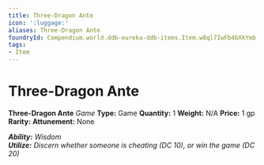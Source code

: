 ```yaml
---
title: Three-Dragon Ante
icon: ':luggage:'
aliases: Three-Dragon Ante
foundryId: Compendium.world.ddb-eureka-ddb-items.Item.w8ql7IwFb4bXkYmb
tags:
- Item
---
```


# Three-Dragon Ante

**Three-Dragon Ante**
_Game_
**Type:** Game
**Quantity:** 1
**Weight:** N/A
**Price:** 1 gp
**Rarity:** 
**Attunement:** None

***Ability:** Wisdom <br />**Utilize:** Discern whether someone is cheating (DC 10), or win the game (DC 20)*